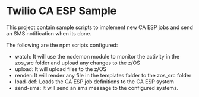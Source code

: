 # Twilio CA ESP Sample

This project contain sample scripts to implement new CA ESP jobs and send an SMS notification when its done.

The following are the npm scripts configured:

- watch: It will use the nodemon module to monitor the activity in the zos_src folder and upload any changes to the z/OS
- upload: It will upload files to the z/OS
- render: It will render any file in the templates folder to the zos_src folder
- load-def: Loads the CA ESP job definitions to the CA ESP system
- send-sms: It will send an sms message to the configured systems.
